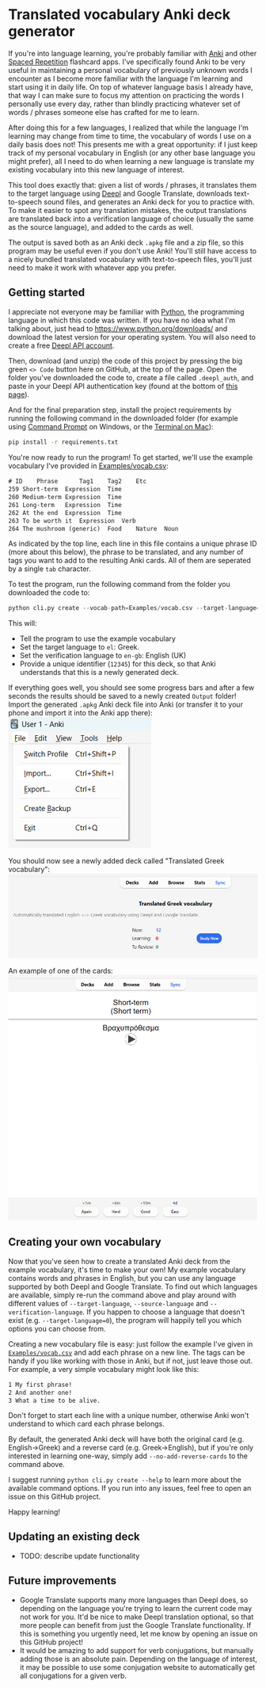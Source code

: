 # Translated vocabulary Anki deck generator
If you're into language learning, you're probably familiar with [Anki](https://apps.ankiweb.net/) and other [Spaced Repetition](https://en.wikipedia.org/wiki/Spaced_repetition) flashcard apps. I've specifically found Anki to be very useful in maintaining a personal vocabulary of previously unknown words I encounter as I become more familiar with the language I'm learning and start using it in daily life. On top of whatever language basis I already have, that way I can make sure to focus my attention on practicing the words I personally use every day, rather than blindly practicing whatever set of words / phrases someone else has crafted for me to learn.

After doing this for a few languages, I realized that while the language I'm learning may change from time to time, the vocabulary of words I use on a daily basis does not! This presents me with a great opportunity: if I just keep track of my personal vocabulary in English (or any other base language you might prefer), all I need to do when learning a new language is translate my existing vocabulary into this new language of interest.

This tool does exactly that: given a list of words / phrases, it translates them to the target language using [Deepl](https://www.deepl.com/translator) and Google Translate, downloads text-to-speech sound files, and generates an Anki deck for you to practice with.
To make it easier to spot any translation mistakes, the output translations are translated back into a verification language of choice (usually the same as the source language), and added to the cards as well.

The output is saved both as an Anki deck `.apkg` file and a zip file, so this program may be useful even if you don't use Anki! You'll still have access to a nicely bundled translated vocabulary with text-to-speech files, you'll just need to make it work with whatever app you prefer.

## Getting started
I appreciate not everyone may be familiar with [Python](https://www.python.org/), the programming language in which this code was written. If you have no idea what I'm talking about, just head to https://www.python.org/downloads/ and download the latest version for your operating system. You will also need to create a free [Deepl API account](https://www.deepl.com/pro-api?cta=header-pro-api).

Then, download (and unzip) the code of this project by pressing the big green `<> Code` button here on GitHub, at the top of the page.
Open the folder you've downloaded the code to, create a file called `.deepl_auth`, and paste in your Deepl API authentication key (found at the bottom of [this page](https://www.deepl.com/account/summary)).

And for the final preparation step, install the project requirements by running the following command in the downloaded folder (for example using [Command Prompt](https://stackoverflow.com/questions/40146104/is-there-a-way-to-open-command-prompt-in-current-folder) on Windows, or the [Terminal on Mac](https://macosx-faq.com/open-terminal-current-folder/)):
```bash
pip install -r requirements.txt
```

You're now ready to run the program! To get started, we'll use the example vocabulary I've provided in [Examples/vocab.csv](Examples/vocab.csv):
```csv
# ID    Phrase  	Tag1    Tag2    Etc
259	Short-term	Expression	Time
260	Medium-term	Expression	Time
261	Long-term	Expression	Time
262	At the end	Expression	Time
263	To be worth it	Expression	Verb
264	The mushroom (generic)	Food	Nature	Noun
```

As indicated by the top line, each line in this file contains a unique phrase ID (more about this below), the phrase to be translated, and any number of tags you want to add to the resulting Anki cards. All of them are seperated by a single `tab` character.

To test the program, run the following command from the folder you downloaded the code to:
```python
python cli.py create --vocab-path=Examples/vocab.csv --target-language="el" --verification-language="en-gb" --deck-id=12345
```

This will:
- Tell the program to use the example vocabulary
- Set the target language to `el`: Greek.
- Set the verification language to `en-gb`: English (UK)
- Provide a unique identifier (`12345`) for this deck, so that Anki understands that this is a newly generated deck.

If everything goes well, you should see some progress bars and after a few seconds the results should be saved to a newly created `Output` folder! Import the generated `.apkg` Anki deck file into Anki (or transfer it to your phone and import it into the Anki app there):
![](Examples/anki_import.png)

You should now see a newly added deck called "Translated Greek vocabulary":
![](Examples/anki_deck.png)

An example of one of the cards:
![](Examples/card_example.png)


## Creating your own vocabulary
Now that you've seen how to create a translated Anki deck from the example vocabulary, it's time to make your own!
My example vocabulary contains words and phrases in English, but you can use any language supported by both Deepl and Google Translate.
To find out which languages are available, simply re-run the command above and play around with different values of `--target-language`, `--source-language` and `--verification-language`. If you happen to choose a language that doesn't exist (e.g. `--target-language=0`), the program will happily tell you which options you can choose from.

Creating a new vocabulary file is easy: just follow the example I've given in [`Examples/vocab.csv`](Examples/vocab.csv) and add each phrase on a new line. The tags can be handy if you like working with those in Anki, but if not, just leave those out.
For example, a very simple vocabulary might look like this:
```csv
1 My first phrase!
2 And another one!
3 What a time to be alive.
```

Don't forget to start each line with a unique number, otherwise Anki won't understand to which card each phrase belongs.

By default, the generated Anki deck will have both the original card (e.g. English->Greek) and a reverse card (e.g. Greek->English), but if you're only interested in learning one-way, simply add `--no-add-reverse-cards` to the command above.

I suggest running `python cli.py create --help` to learn more about the available command options. If you run into any issues, feel free to open an issue on this GitHub project.

Happy learning!


## Updating an existing deck
- TODO: describe update functionality


## Future improvements
- Google Translate supports many more languages than Deepl does, so depending on the language you're trying to learn the current code may not work for you. It'd be nice to make Deepl translation optional, so that more people can benefit from just the Google Translate functionality. If this is something you urgently need, let me know by opening an issue on this GitHub project!
- It would be amazing to add support for verb conjugations, but manually adding those is an absolute pain.
Depending on the language of interest, it may be possible to use some conjugation website to automatically get all conjugations for a given verb.
